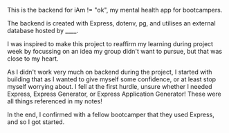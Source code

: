 This is the backend for iAm != "ok", my mental health app for bootcampers.

The backend is created with Express, dotenv, pg, and utilises an external database hosted by \_\_\_\_.

I was inspired to make this project to reaffirm my learning during project week by focussing on an idea my group didn't want to pursue, but that was close to my heart.

As I didn't work very much on backend during the project, I started with building that as I wanted to give myself some confidence, or at least stop myself worrying about. I fell at the first hurdle, unsure whether I needed Express, Express Generator, or Express Application Generator! These were all things referenced in my notes!

In the end, I confirmed with a fellow bootcamper that they used Express, and so I got started.
